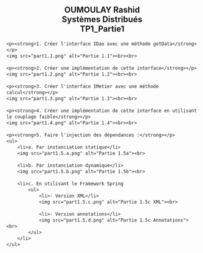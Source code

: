 <!DOCTYPE html>
<html lang="fr">
<head>
    <meta charset="UTF-8">
    <title>TP1_Partie1 - Rashid Oumoulay</title>
</head>
<body>
    <h2 style="text-align: center;">
        OUMOULAY Rashid<br>
        Systèmes Distribués<br>
        TP1_Partie1
    </h2>

    <p><strong>1. Créer l'interface IDao avec une méthode getData</strong></p>
    <img src="part1.1.png" alt="Partie 1.1"><br><br>

    <p><strong>2. Créer une implémentation de cette interface</strong></p>
    <img src="part1.2.png" alt="Partie 1.2"><br><br>

    <p><strong>3. Créer l'interface IMetier avec une méthode calcul</strong></p>
    <img src="part1.3.png" alt="Partie 1.3"><br><br>

    <p><strong>4. Créer une implémentation de cette interface en utilisant le couplage faible</strong></p>
    <img src="part1.4.png" alt="Partie 1.4"><br><br>

    <p><strong>5. Faire l'injection des dépendances :</strong></p>
    <ul>
        <li>a. Par instanciation statique</li>
        <img src="part1.5.a.png" alt="Partie 1.5a"><br>

        <li>b. Par instanciation dynamique</li>
        <img src="part1.5.b.png" alt="Partie 1.5b"><br>

        <li>c. En utilisant le Framework Spring
            <ul>
                <li>- Version XML</li>
                <img src="part1.5.c.png" alt="Partie 1.5c XML"><br>

                <li>- Version annotations</li>
                <img src="part1.5.d.png" alt="Partie 1.5c Annotations"><br>
            </ul>
        </li>
    </ul>
</body>
</html>
